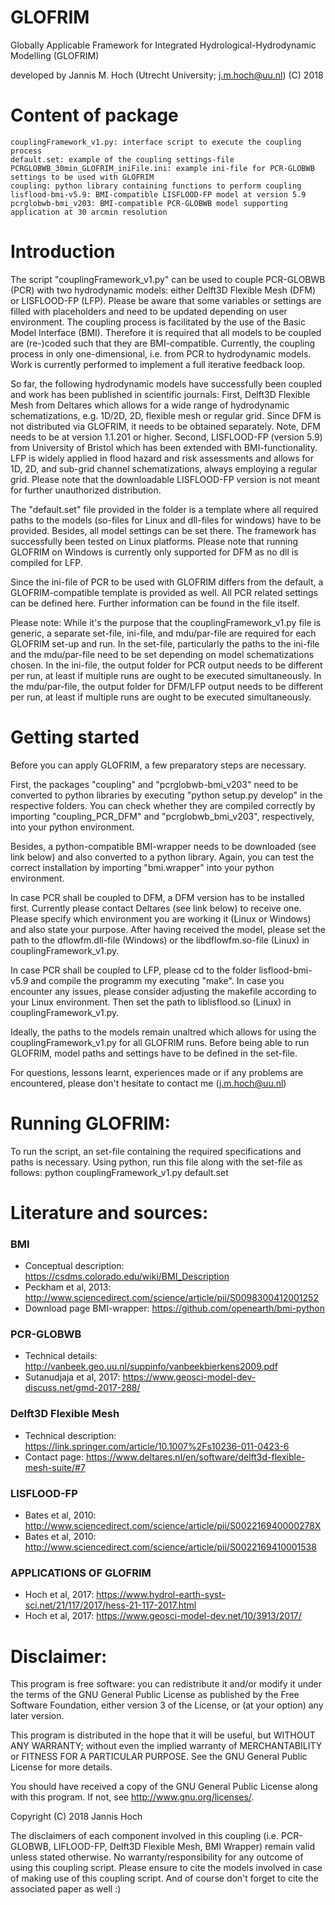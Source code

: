 # GLOFRIM
Globally Applicable Framework for Integrated Hydrological-Hydrodynamic Modelling (GLOFRIM)

developed by Jannis M. Hoch (Utrecht University; j.m.hoch@uu.nl)
(C) 2018

# Content of package
	couplingFramework_v1.py: interface script to execute the coupling process
	default.set: example of the coupling settings-file
	PCRGLOBWB_30min_GLOFRIM_iniFile.ini: example ini-file for PCR-GLOBWB settings to be used with GLOFRIM
	coupling: python library containing functions to perform coupling
	lisflood-bmi-v5.9: BMI-compatible LISFLOOD-FP model at version 5.9
	pcrglobwb-bmi_v203: BMI-compatible PCR-GLOBWB model supporting application at 30 arcmin resolution

# Introduction
The script "couplingFramework_v1.py" can be used to couple PCR-GLOBWB (PCR) with two hydrodynamic models: either Delft3D Flexible Mesh (DFM) or LISFLOOD-FP (LFP).
Please be aware that some variables or settings are filled with placeholders and need to be updated depending on user environment.
The coupling process is facilitated by the use of the Basic Model Interface (BMI).
Therefore it is required that all models to be coupled are (re-)coded such that they are BMI-compatible.
Currently, the coupling process in only one-dimensional, i.e. from PCR to hydrodynamic models.
Work is currently performed to implement a full iterative feedback loop.

So far, the following hydrodynamic models have successfully been coupled and work has been published in scientific journals:
First, Delft3D Flexible Mesh from Deltares which allows for a wide range of hydrodynamic schematizations, e.g. 1D/2D, 2D, flexible mesh or regular grid.
Since DFM is not distributed via GLOFRIM, it needs to be obtained separately. Note, DFM needs to be at version 1.1.201 or higher.
Second, LISFLOOD-FP (version 5.9) from University of Bristol which has been extended with BMI-functionality.
LFP is widely applied in flood hazard and risk assessments and allows for 1D, 2D, and sub-grid channel schematizations, always employing a regular grid.
Please note that the downloadable LISFLOOD-FP version is not meant for further unauthorized distribution.

The "default.set" file provided in the folder is a template where all required paths to the models (so-files for Linux and dll-files for windows) have to be provided.
Besides, all model settings can be set there.
The framework has successfully been tested on Linux platforms. Please note that running GLOFRIM on Windows is currently only supported for DFM as no dll is compiled for LFP.

Since the ini-file of PCR to be used with GLOFRIM differs from the default, a GLOFRIM-compatible template is provided as well.
All PCR related settings can be defined here. Further information can be found in the file itself.

Please note:
While it's the purpose that the couplingFramework_v1.py file is generic, a separate set-file, ini-file, and mdu/par-file are required for each GLOFRIM set-up and run.
In the set-file, particularly the paths to the ini-file and the mdu/par-file need to be set depending on model schematizations chosen.
In the ini-file, the output folder for PCR output needs to be different per run, at least if multiple runs are ought to be executed simultaneously.
In the mdu/par-file, the output folder for DFM/LFP output needs to be different per run, at least if multiple runs are ought to be executed simultaneously.

# Getting started
Before you can apply GLOFRIM, a few preparatory steps are necessary.

First, the packages "coupling" and "pcrglobwb-bmi_v203" need to be converted to python libraries by executing "python setup.py develop" in the respective folders.
You can check whether they are compiled correctly by importing "coupling_PCR_DFM" and "pcrglobwb_bmi_v203", respectively, into your python environment.

Besides, a python-compatible BMI-wrapper needs to be downloaded (see link below) and also converted to a python library.
Again, you can test the correct installation by importing "bmi.wrapper" into your python environment.

In case PCR shall be coupled to DFM, a DFM version has to be installed first. Currently please contact Deltares (see link below) to receive one. Please specify which environment you are working it (Linux or Windows) and also state your purpose.
After having received the model, please set the path to the dflowfm.dll-file (Windows) or the libdflowfm.so-file (Linux) in couplingFramework_v1.py.

In case PCR shall be coupled to LFP, please cd to the folder lisflood-bmi-v5.9 and compile the programm my executing "make".
In case you encounter any issues, please consider adjusting the makefile according to your Linux environment.
Then set the path to liblisflood.so (Linux) in couplingFramework_v1.py.

Ideally, the paths to the models remain unaltred which allows for using the couplingFramework_v1.py for all GLOFRIM runs.
Before being able to run GLOFRIM, model paths and settings have to be defined in the set-file.

For questions, lessons learnt, experiences made or if any problems are encountered, please don't hesitate to contact me (j.m.hoch@uu.nl)

# Running GLOFRIM:
To run the script, an set-file containing the required specifications and paths is necessary.
Using python, run this file along with the set-file as follows:
	python couplingFramework_v1.py default.set

# Literature and sources:
### BMI ###
- Conceptual description: https://csdms.colorado.edu/wiki/BMI_Description
- Peckham et al, 2013: http://www.sciencedirect.com/science/article/pii/S0098300412001252
- Download page BMI-wrapper: https://github.com/openearth/bmi-python

### PCR-GLOBWB ###
- Technical details: http://vanbeek.geo.uu.nl/suppinfo/vanbeekbierkens2009.pdf
- Sutanudjaja et al, 2017: https://www.geosci-model-dev-discuss.net/gmd-2017-288/

### Delft3D Flexible Mesh ###
- Technical description: https://link.springer.com/article/10.1007%2Fs10236-011-0423-6
- Contact page: https://www.deltares.nl/en/software/delft3d-flexible-mesh-suite/#7

### LISFLOOD-FP ###
- Bates et al, 2010: http://www.sciencedirect.com/science/article/pii/S002216940000278X
- Bates et al, 2010: http://www.sciencedirect.com/science/article/pii/S0022169410001538

### APPLICATIONS OF GLOFRIM ###
- Hoch et al, 2017: https://www.hydrol-earth-syst-sci.net/21/117/2017/hess-21-117-2017.html
- Hoch et al, 2017: https://www.geosci-model-dev.net/10/3913/2017/

# Disclaimer:
This program is free software: you can redistribute it and/or modify
it under the terms of the GNU General Public License as published by
the Free Software Foundation, either version 3 of the License, or
(at your option) any later version.

This program is distributed in the hope that it will be useful,
but WITHOUT ANY WARRANTY; without even the implied warranty of
MERCHANTABILITY or FITNESS FOR A PARTICULAR PURPOSE.  See the
GNU General Public License for more details.

You should have received a copy of the GNU General Public License
along with this program.  If not, see <http://www.gnu.org/licenses/>.

Copyright (C) 2018 Jannis Hoch

The disclaimers of each component involved in this coupling (i.e. PCR-GLOBWB, LIFLOOD-FP, Delft3D Flexible Mesh, BMI Wrapper)
remain valid unless stated otherwise.
No warranty/responsibility for any outcome of using this coupling script.
Please ensure to cite the models involved in case of making use of this coupling script.
And of course don't forget to cite the associated paper as well :)
